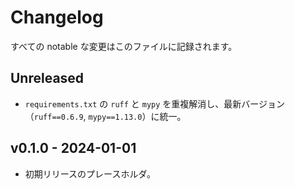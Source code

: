 # Changelog

すべての notable な変更はこのファイルに記録されます。

## Unreleased

- `requirements.txt` の `ruff` と `mypy` を重複解消し、最新バージョン（`ruff==0.6.9`, `mypy==1.13.0`）に統一。

## v0.1.0 - 2024-01-01

- 初期リリースのプレースホルダ。
